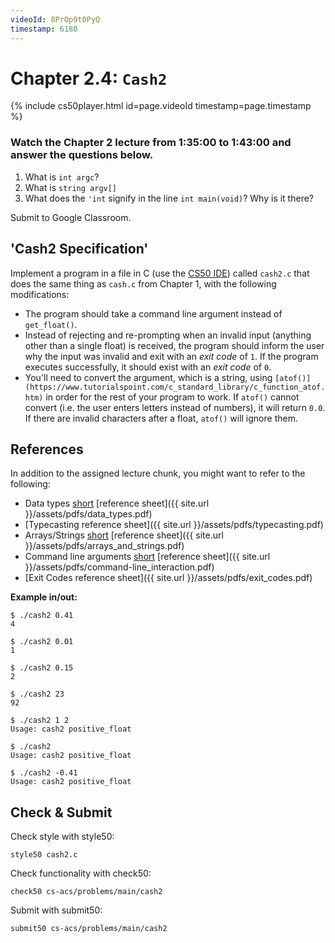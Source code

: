 ```yaml
---
videoId: 8PrOp9t0PyQ
timestamp: 6180
---
```

# Chapter 2.4: `Cash2`

{% include cs50player.html id=page.videoId timestamp=page.timestamp %}

### Watch the Chapter 2 lecture from 1:35:00 to 1:43:00 and answer the questions below.
1. What is `int argc`?
2. What is `string argv[]`
3. What does the `'int` signify in the line `int main(void)`? Why is it there?

Submit to Google Classroom.

## 'Cash2 Specification'
Implement a program in a file in C (use the [CS50 IDE](https://ide.cs50.io/)) called `cash2.c` that does the same thing as `cash.c` from Chapter 1, with the following modifications: 
-	The program should take a command line argument instead of `get_float()`. 
-	Instead of rejecting and re-prompting when an invalid input (anything other than a single float) is received, the program should inform the user why the input was invalid and exit with an _exit code_ of `1`. If the program executes successfully, it should exist with an _exit code_ of `0`. 
-	You'll need to convert the argument, which is a string, using `[atof()](https://www.tutorialspoint.com/c_standard_library/c_function_atof.htm)` in order for the rest of your program to work. If `atof()` cannot convert (i.e. the user enters letters instead of numbers), it will return `0.0`. If there are invalid characters after a float, `atof()` will ignore them.

## References
In addition to the assigned lecture chunk, you might want to refer to the following:
-   Data types [short](https://www.youtube.com/embed/q6K8KMqt8wQ)  [reference sheet]({{ site.url }}/assets/pdfs/data_types.pdf) 
-   [Typecasting reference sheet]({{ site.url }}/assets/pdfs/typecasting.pdf)
-   Arrays/Strings [short](https://www.youtube.com/embed/mISkNAfWl8k) [reference sheet]({{ site.url }}/assets/pdfs/arrays_and_strings.pdf)
-	Command line arguments [short](https://www.youtube.com/embed/AI6Ccfno6Pk)  [reference sheet]({{ site.url }}/assets/pdfs/command-line_interaction.pdf)
-	[Exit Codes reference sheet]({{ site.url }}/assets/pdfs/exit_codes.pdf)

__Example in/out:__

```
$ ./cash2 0.41
4
```
```
$ ./cash2 0.01
1
```
```
$ ./cash2 0.15
2
```
```
$ ./cash2 23
92
```
```
$ ./cash2 1 2
Usage: cash2 positive_float
```
```
$ ./cash2
Usage: cash2 positive_float
```
```
$ ./cash2 -0.41
Usage: cash2 positive_float
```

## Check & Submit
Check style with style50:
```
style50 cash2.c
```

Check functionality with check50:
```
check50 cs-acs/problems/main/cash2
```

Submit with submit50:
```
submit50 cs-acs/problems/main/cash2
```
